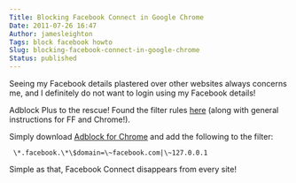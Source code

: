 ```yaml
---
Title: Blocking Facebook Connect in Google Chrome
Date: 2011-07-26 16:47
Author: jamesleighton
Tags: block facebook howto
Slug: blocking-facebook-connect-in-google-chrome
Status: published
---
```


Seeing my Facebook details plastered over other websites always concerns me, and I definitely do not want to login using my Facebook details!

Adblock Plus to the rescue! Found the filter rules [here](http://www.dhcollier.com/2010/05/disabling-facebook-connect-on-non.html) (along with general instructions for FF and Chrome!).

Simply download [Adblock for Chrome](https://chrome.google.com/webstore/detail/cfhdojbkjhnklbpkdaibdccddilifddb) and add the following to the filter:

``` \*.facebook.\*\$domain=\~facebook.com|\~127.0.0.1```

Simple as that, Facebook Connect disappears from every site!
